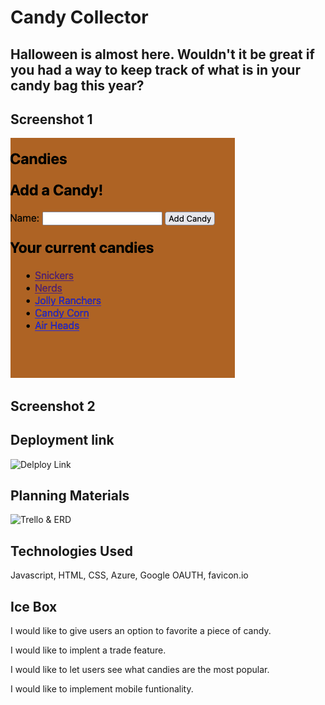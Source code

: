# Candy Collector

## Halloween is almost here. Wouldn't it be great if you had a way to keep track of what is in your candy bag this year? 

## Screenshot 1

![Screenshot1](public/screenshots/candy-collector-1.png)

## Screenshot 2

## Deployment link

![Delploy Link](https://candy-collector.fly.dev)

 ## Planning Materials

![Trello & ERD](https://trello.com/b/YVNNTyrw/candy-collector)

## Technologies Used

Javascript, HTML, CSS, Azure, Google OAUTH, favicon.io 

## Ice Box

I would like to give users an option to favorite a piece of candy.

I would like to implent a trade feature.

I would like to let users see what candies are the most popular. 

I would like to implement mobile funtionality.